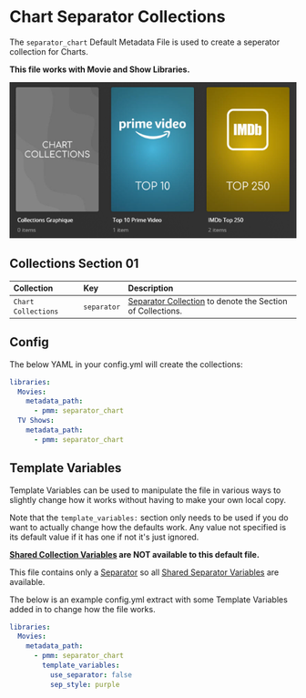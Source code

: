 # Chart Separator Collections

The `separator_chart` Default Metadata File is used to create a seperator collection for Charts.

**This file works with Movie and Show Libraries.**

![](../images/chartseparator.png)

## Collections Section 01

| Collection          | Key         | Description                                                                 |
|:--------------------|:------------|:----------------------------------------------------------------------------|
| `Chart Collections` | `separator` | [Separator Collection](../separators) to denote the Section of Collections. |

## Config

The below YAML in your config.yml will create the collections:

```yaml
libraries:
  Movies:
    metadata_path:
      - pmm: separator_chart
  TV Shows:
    metadata_path:
      - pmm: separator_chart
```

## Template Variables

Template Variables can be used to manipulate the file in various ways to slightly change how it works without having to make your own local copy.

Note that the `template_variables:` section only needs to be used if you do want to actually change how the defaults work. Any value not specified is its default value if it has one if not it's just ignored.

**[Shared Collection Variables](../collection_variables) are NOT available to this default file.**

This file contains only a [Separator](../separators) so all [Shared Separator Variables](../separators.md#shared-separator-variables) are available.

The below is an example config.yml extract with some Template Variables added in to change how the file works.

```yaml
libraries:
  Movies:
    metadata_path:
      - pmm: separator_chart
        template_variables:
          use_separator: false
          sep_style: purple
```
